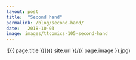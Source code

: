 ```yaml
---
layout: post
title:  "Second hand"
permalink: /blog/second-hand/
date:   2018-10-03
image: images/ttcomics-105-second-hand
---
```

![{{ page.title }}]({{ site.url }}/{{ page.image }}.jpg)
